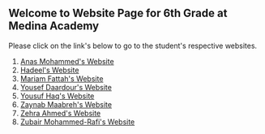 ## Welcome to Website Page for 6th Grade at Medina Academy
Please click on the link's below to go to the student's respective websites.

1. [Anas Mohammed's Website]()
2. [Hadeel's Website](hadeel_website/index.html)
3. [Mariam Fattah's Website]()
4. [Yousef Daardour's Website]()
5. [Yousuf Haq's Website]()
6. [Zaynab Maabreh's Website]()
2. [Zehra Ahmed's Website](zehra_website/index.html)
8. [Zubair Mohammed-Rafi's Website](zubair_website/index.html)

<!-- You can use the [editor on GitHub](https://github.com/SufiahA/Medina-CS6-2021/edit/gh-pages/index.md) to maintain and preview the content for your website in Markdown files.

Whenever you commit to this repository, GitHub Pages will run [Jekyll](https://jekyllrb.com/) to rebuild the pages in your site, from the content in your Markdown files.

### Markdown

Markdown is a lightweight and easy-to-use syntax for styling your writing. It includes conventions for

```markdown
Syntax highlighted code block

# Header 1
## Header 2
### Header 3

- Bulleted
- List

1. Numbered
2. List

**Bold** and _Italic_ and `Code` text

[Link](url) and ![Image](src)
```

For more details see [GitHub Flavored Markdown](https://guides.github.com/features/mastering-markdown/).

### Jekyll Themes

Your Pages site will use the layout and styles from the Jekyll theme you have selected in your [repository settings](https://github.com/SufiahA/Medina-CS6-2021/settings/pages). The name of this theme is saved in the Jekyll `_config.yml` configuration file.

### Support or Contact

Having trouble with Pages? Check out our [documentation](https://docs.github.com/categories/github-pages-basics/) or [contact support](https://support.github.com/contact) and we’ll help you sort it out. -->

